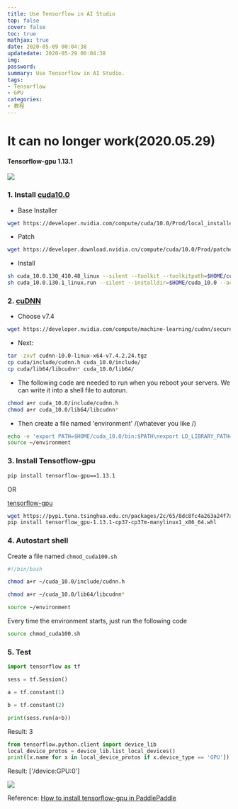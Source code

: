```yaml
---
title: Use Tensorflow in AI Studio
top: false
cover: false
toc: true
mathjax: true
date: 2020-05-09 00:04:38
updatedate: 2020-05-29 00:04:38
img:
password: 
summary: Use Tensorflow in AI Studio.
tags:
- Tensorflow
- GPU
categories:
- 教程
---
```

<h1> It can no longer work(2020.05.29) </h1>

<h4> Tensorflow-gpu 1.13.1 </h4>

![](https://cdn.jsdelivr.net/gh/liuyaanng/Blog_source@master/blog_images/Use-Tensorflow-in-AI-Studio/cuda-cudnn.png) 

### 1. Install [cuda10.0](https://developer.nvidia.com/cuda-10.0-download-archive?target_os=Linux&target_arch=x86_64&target_distro=Ubuntu&target_version=1804&target_type=runfilelocal) 

- Base Installer

```bash
wget https://developer.nvidia.com/compute/cuda/10.0/Prod/local_installers/cuda_10.0.130_410.48_linux
```

- Patch

```bash 
wget https://developer.download.nvidia.cn/compute/cuda/10.0/Prod/patches/1/cuda_10.0.130.1_linux.run
```

- Install 

```bash
sh cuda_10.0.130_410.48_linux --silent --toolkit --toolkitpath=$HOME/cuda_10.0
sh cuda_10.0.130.1_linux.run --silent --installdir=$HOME/cuda_10.0 --accept-eula
```

### 2. [cuDNN](https://developer.nvidia.com/rdp/cudnn-archive) 

- Choose v7.4

```bash
wget https://developer.nvidia.com/compute/machine-learning/cudnn/secure/v7.4.2/prod/10.0_20181213/cudnn-10.0-linux-x64-v7.4.2.24.tgz
```

- Next:

```bash
tar -zxvf cudnn-10.0-linux-x64-v7.4.2.24.tgz
cp cuda/include/cudnn.h cuda_10.0/include/
cp cuda/lib64/libcudnn* cuda_10.0/lib64/
```

- The following code are needed to run when you reboot your servers. We can write it into a shell file to autorun. 

```bash
chmod a+r cuda_10.0/include/cudnn.h
chmod a+r cuda_10.0/lib64/libcudnn*
```

- Then create a file named 'environment' /(whatever you like /)

```bash
echo -e 'export PATH=$HOME/cuda_10.0/bin:$PATH\nexport LD_LIBRARY_PATH=$LD_LIBRARY_PATH:$HOME/cuda_10.0/lib64'>~/environment
source ~/environment
```

### 3. Install Tensotflow-gpu

```bash
pip install tensorflow-gpu==1.13.1 
```

OR 

[tensorflow-gpu](https://pypi.tuna.tsinghua.edu.cn/simple/tensorflow-gpu/) 
```bash
wget https://pypi.tuna.tsinghua.edu.cn/packages/2c/65/8dc8fc4a263a24f7ad935b72ad35e72ba381cb9e175b6a5fe086c85f17a7/tensorflow_gpu-1.13.1-cp37-cp37m-manylinux1_x86_64.whl#sha256=931c7d49b1757a0a6f3c577ab465cc53d0c4984ef766122f4f48159f5acdec81
pip install tensorflow_gpu-1.13.1-cp37-cp37m-manylinux1_x86_64.whl
```

### 4. Autostart shell

Create a file named `chmod_cuda100.sh`

```bash
#!/bin/bash

chmod a+r ~/cuda_10.0/include/cudnn.h

chmod a+r ~/cuda_10.0/lib64/libcudnn*

source ~/environment

```

Every time the environment starts, just run the following code

```bash
source chmod_cuda100.sh
```


### 5. Test

```python
import tensorflow as tf

sess = tf.Session()

a = tf.constant(1)

b = tf.constant(2)

print(sess.run(a+b))
```

Result: 3

```python
from tensorflow.python.client import device_lib 
local_device_protos = device_lib.list_local_devices() 
print([x.name for x in local_device_protos if x.device_type == 'GPU'])
```

Result: ['/device:GPU:0']

![](https://cdn.jsdelivr.net/gh/liuyaanng/Blog_source@master/blog_images/Use-Tensorflow-in-AI-Studio/GPU.png) 

Reference: [How to install tensorflow-gpu in PaddlePaddle](https://www.zhihu.com/question/336485090) 



